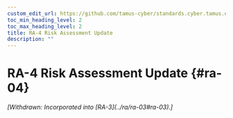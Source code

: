 ```yaml
---
custom_edit_url: https://github.com/tamus-cyber/standards.cyber.tamus.edu/tree/main/static/content/tamus.edu/TAMUS_profile.xml
toc_min_heading_level: 2
toc_max_heading_level: 2
title: RA-4 Risk Assessment Update
description: ""
---
```


# RA-4 Risk Assessment Update {#ra-04}

<prop xmlns="http://csrc.nist.gov/ns/oscal/1.0" name="status" value="withdrawn">
            <em>[Withdrawn: Incorporated into [RA-3](../ra/ra-03#ra-03).]</em>
         </prop>
         


